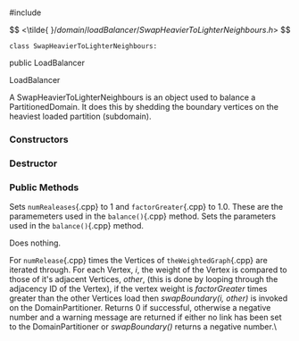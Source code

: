 \
#include

$$
<\tilde{ }$/domain/loadBalancer/SwapHeavierToLighterNeighbours.h$>
$$




```{.cpp}
class SwapHeavierToLighterNeighbours:
```
 public LoadBalancer


LoadBalancer


A SwapHeavierToLighterNeighbours is an object used to balance a
PartitionedDomain. It does this by shedding the boundary vertices on the
heaviest loaded partition (subdomain).
### Constructors

### Destructor

### Public Methods


Sets `numRealeases`{.cpp} to $1$ and `factorGreater`{.cpp} to $1.0$. These are the
paramemeters used in the `balance()`{.cpp} method.
Sets the parameters used in the `balance()`{.cpp} method.

Does nothing.

For `numRelease`{.cpp} times the Vertices of `theWeightedGraph`{.cpp} are iterated
through. For each Vertex, $i$, the weight of the Vertex is compared to
those of it's adjacent Vertices, $other$, (this is done by looping
through the adjacency ID of the Vertex), if the vertex weight is
*factorGreater* times greater than the other Vertices load then
*swapBoundary(i, other)* is invoked on the DomainPartitioner. Returns
$0$ if successful, otherwise a negative number and a warning message are
returned if either no link has been set to the DomainPartitioner or
*swapBoundary()* returns a negative number.\
